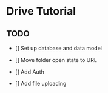 # Drive Tutorial
## TODO

- [] Set up database and data model


- [] Move folder open state to URL


- [] Add Auth



- [] Add file uploading



